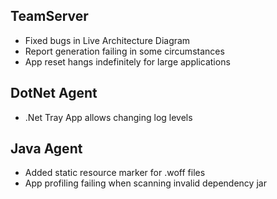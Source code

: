 <!--
title: "Contrast 3.0.2 Release Notes, July 31, 2014"
description: "Contrast 3.0.2 Release Notes, July 31, 2014"
tags: "3.0.2 July Release Notes"
-->

## TeamServer
* Fixed bugs in Live Architecture Diagram
* Report generation failing in some circumstances
* App reset hangs indefinitely for large applications
 
## DotNet Agent
* .Net Tray App allows changing log levels
 
## Java Agent
* Added static resource marker for .woff files
* App profiling failing when scanning invalid dependency jar 
